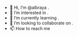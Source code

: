 - 👋 Hi, I’m @albraya .
- 👀 I’m interested in .
- 🌱 I’m currently learning .
- 💞️ I’m looking to collaborate on .
- 📫 How to reach me 

<!---
albraya/albraya is a ✨ special ✨ repository because its `README.md` (this file) appears on your GitHub profile.
You can click the Preview link to take a look at your changes.
--->
